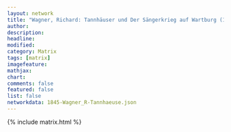 ```yaml
---
layout: network
title: "Wagner, Richard: Tannhäuser und Der Sängerkrieg auf Wartburg (1845)"
author:
description:
headline:
modified:
category: Matrix
tags: [matrix]
imagefeature: 
mathjax: 
chart: 
comments: false
featured: false
list: false
networkdata: 1845-Wagner_R-Tannhaeuse.json
---
```

{% include matrix.html %}
